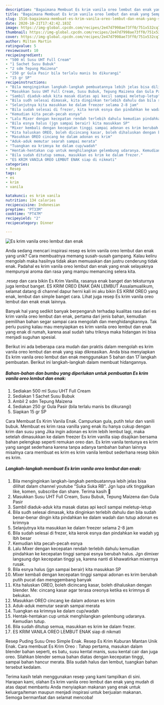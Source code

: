 ```yaml
---
description: "Bagaimana Membuat Es krim vanila oreo lembut dan enak yang Sempurna"
title: "Bagaimana Membuat Es krim vanila oreo lembut dan enak yang Sempurna"
slug: 1516-bagaimana-membuat-es-krim-vanila-oreo-lembut-dan-enak-yang-sempurna
date: 2020-10-21T17:42:42.183Z
image: https://img-global.cpcdn.com/recipes/2e47d7998ae73ff0/751x532cq70/es-krim-vanila-oreo-lembut-dan-enak-foto-resep-utama.jpg
thumbnail: https://img-global.cpcdn.com/recipes/2e47d7998ae73ff0/751x532cq70/es-krim-vanila-oreo-lembut-dan-enak-foto-resep-utama.jpg
cover: https://img-global.cpcdn.com/recipes/2e47d7998ae73ff0/751x532cq70/es-krim-vanila-oreo-lembut-dan-enak-foto-resep-utama.jpg
author: Milton Martin
ratingvalue: 5
reviewcount: 10
recipeingredient:
- "500 ml Susu UHT Full Cream"
- "1 Sachet Susu Bubuk"
- "2 sdm Tepung Maizena"
- "250 gr Gula Pasir bila terlalu manis bs dikurangi"
- "15 gr SP"
recipeinstructions:
- "Bila menginginkan langkah-langkah pembuatannya lebih jelas bisa dilihat dalam channel youtube &#34;Suka Suka RB&#34;. Jgn lupa utk tinggalkan like, komen, subscribe dan share. Terima kasih 🙏"
- "Masukkan Susu UHT Full Cream, Susu Bubuk, Tepung Maizena dan Gula Pasir"
- "Sambil diaduk-aduk kita masak diatas api kecil sampai meletup-letup"
- "Bila sudh selesai dimasak, kita dinginkan terlebih dahulu dan bila sudah benar-benar dingin kita pindahkan ke dalam wadah dan tutup adonan es krimnya"
- "Selanjutnya kita masukkan ke dalam freezer selama 2-8 jam"
- "Bila sudah selesai di frezer, kita kerok esnya dan pindahkan ke wadah yg lbh besar"
- "Kemudian kita pecah-pecah esnya"
- "Lalu Mixer dengan kecepatan rendah terlebih dahulu kemudian pindahkan ke kecepatan tinggi sampai esnya berubah halus. Jgn dimixer langsung dgn kecepatan tinggi ya, karena nanti di khawatirkan mixernya rusak."
- "Bila esnya halus (jgn sampai berair) kita masukkan SP"
- "Mixer kembali dengan kecepatan tinggi sampai adonan es krim berubah putih pucat dan menggembang banyak"
- "Kita haluskan OREO, boleh dicincang kasar, boleh dihaluskan dengan blender. Me: cincang kasar agar terasa oreonya ketika es krimnya di bekukan."
- "Masukkan OREO cincang ke dalam adonan es krim"
- "Aduk-aduk memutar searah sampai merata"
- "Tuangkan ea krimnya ke dalam cup/wadah"
- "Hentak-hentakan cup untuk menghilangkan gelembung udaranya. Kemudian tutup."
- "Bila sudah ditutup semua, masukkan es krim ke dalam frezer."
- "ES KRIM VANILA OREO LEMBUT ENAK siap di nikmati"
categories:
- Resep
tags:
- es
- krim
- vanila

katakunci: es krim vanila 
nutrition: 134 calories
recipecuisine: Indonesian
preptime: "PT33M"
cooktime: "PT47M"
recipeyield: "2"
recipecategory: Dinner

---
```



![Es krim vanila oreo lembut dan enak](https://img-global.cpcdn.com/recipes/2e47d7998ae73ff0/751x532cq70/es-krim-vanila-oreo-lembut-dan-enak-foto-resep-utama.jpg)

Anda sedang mencari inspirasi resep es krim vanila oreo lembut dan enak yang unik? Cara membuatnya memang susah-susah gampang. Kalau keliru mengolah maka hasilnya tidak akan memuaskan dan justru cenderung tidak enak. Padahal es krim vanila oreo lembut dan enak yang enak selayaknya mempunyai aroma dan rasa yang mampu memancing selera kita.

.resep dan cara bikin Es Krim Vanilla, rasanya enak banget dan teksturnya juga lembut banget. ES KRIM OREO ENAK DAN LEMBUT Assalamualikum, selamat datang di channel dapur herni kali ini aku bikin ES KRIM OREO yang enak, lembut dan simple banget cara. Lihat juga resep Es krim vanila oreo lembut dan enak enak lainnya.

Banyak hal yang sedikit banyak berpengaruh terhadap kualitas rasa dari es krim vanila oreo lembut dan enak, pertama dari jenis bahan, kemudian pemilihan bahan segar sampai cara mengolah dan menghidangkannya. Tak perlu pusing kalau mau menyiapkan es krim vanila oreo lembut dan enak yang enak di rumah, karena asal sudah tahu triknya maka hidangan ini bisa menjadi suguhan spesial.


Berikut ini ada beberapa cara mudah dan praktis dalam mengolah es krim vanila oreo lembut dan enak yang siap dikreasikan. Anda bisa menyiapkan Es krim vanila oreo lembut dan enak menggunakan 5 bahan dan 17 langkah pembuatan. Berikut ini langkah-langkah dalam membuat hidangannya.

<!--inarticleads1-->

##### Bahan-bahan dan bumbu yang diperlukan untuk pembuatan Es krim vanila oreo lembut dan enak:

1. Sediakan 500 ml Susu UHT Full Cream
1. Sediakan 1 Sachet Susu Bubuk
1. Ambil 2 sdm Tepung Maizena
1. Sediakan 250 gr Gula Pasir (bila terlalu manis bs dikurangi)
1. Siapkan 15 gr SP


Cara Membuat Es Krim Vanila Enak. Campurkan gula, putih telur dan vanili bubuk. Membuat es krim rasa vanilla yang enak itu hanya cukup dengan krim dan susu yang Jika ingin adonan es krim lebih lembut lagi, maka setelah dimasukkan ke dalam freezer Es krim vanilla siap disajikan bersama bahan pelengkap seperti remukan oreo dan. Es krim vanila tentunya es krim yang sangat sederhana karena tanpa adanya tambahan bahan lainnya misalnya cara membuat es krim es krim vanila lembut sederhana resep bikin es krim. 

<!--inarticleads2-->

##### Langkah-langkah membuat Es krim vanila oreo lembut dan enak:

1. Bila menginginkan langkah-langkah pembuatannya lebih jelas bisa dilihat dalam channel youtube &#34;Suka Suka RB&#34;. Jgn lupa utk tinggalkan like, komen, subscribe dan share. Terima kasih 🙏
1. Masukkan Susu UHT Full Cream, Susu Bubuk, Tepung Maizena dan Gula Pasir
1. Sambil diaduk-aduk kita masak diatas api kecil sampai meletup-letup
1. Bila sudh selesai dimasak, kita dinginkan terlebih dahulu dan bila sudah benar-benar dingin kita pindahkan ke dalam wadah dan tutup adonan es krimnya
1. Selanjutnya kita masukkan ke dalam freezer selama 2-8 jam
1. Bila sudah selesai di frezer, kita kerok esnya dan pindahkan ke wadah yg lbh besar
1. Kemudian kita pecah-pecah esnya
1. Lalu Mixer dengan kecepatan rendah terlebih dahulu kemudian pindahkan ke kecepatan tinggi sampai esnya berubah halus. Jgn dimixer langsung dgn kecepatan tinggi ya, karena nanti di khawatirkan mixernya rusak.
1. Bila esnya halus (jgn sampai berair) kita masukkan SP
1. Mixer kembali dengan kecepatan tinggi sampai adonan es krim berubah putih pucat dan menggembang banyak
1. Kita haluskan OREO, boleh dicincang kasar, boleh dihaluskan dengan blender. Me: cincang kasar agar terasa oreonya ketika es krimnya di bekukan.
1. Masukkan OREO cincang ke dalam adonan es krim
1. Aduk-aduk memutar searah sampai merata
1. Tuangkan ea krimnya ke dalam cup/wadah
1. Hentak-hentakan cup untuk menghilangkan gelembung udaranya. Kemudian tutup.
1. Bila sudah ditutup semua, masukkan es krim ke dalam frezer.
1. ES KRIM VANILA OREO LEMBUT ENAK siap di nikmati


Resep Puding Susu Oreo Simple Enak. Resep Es Krim Kuburan Mantan Unik Enak. Cara membuat Es Krim Oreo : Tahap pertama, masukan dalam blender bahan seperti, es batu, susu kental manis, susu kental cair dan juga oreo. Silahkan blender semua bahan diatas dengan kecepatan tinggi, sampai bahan hancur merata. Bila sudah halus dan lembut, tuangkan bahan tersebut kedalam. 

Terima kasih telah menggunakan resep yang kami tampilkan di sini. Harapan kami, olahan Es krim vanila oreo lembut dan enak yang mudah di atas dapat membantu Anda menyiapkan makanan yang enak untuk keluarga/teman maupun menjadi inspirasi untuk berjualan makanan. Semoga bermanfaat dan selamat mencoba!
